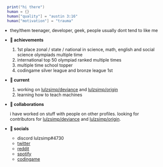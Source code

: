 ```lua
  print("hi there")
  human = {}
  human["quality"] = "austin 3:16"
  human["motivation"] = "trauma"
```

- they/them teenager, developer, geek, people usually dont tend to like me

- **🥇 achievements**

  1. 1st place zonal / state / national in science, math, english and social science olympiads multiple time
  2. international top 50 olympiad ranked multiple times
  3. multiple time school topper
  4. codingame silver league and bronze league 1st

- **🌱 current**

  1. working on [lulzsimp/deviance](https://github.com/lulzsimp/deviance) and [lulzsimp/origin](https://github.com/lulzsimp/origin)
  2. learning how to teach machines

- **🤝 collaborations**

  i have worked on stuff with people on other profiles. looking for contributors for [lulzsimp/deviance](https://github.com/lulzsimp/deviance) and [lulzsimp/origin](https://github.com/lulzsimp/origin).

- **👋 socials**
  - discord lulzsimp#4730
  - [twitter](https://twitter.com/lulzsimp)
  - [reddit](https://reddit.com/u/impassedev)
  - [spotify](https://open.spotify.com/user/815dtm3xmihs025i3yj2m0tfh)
  - [codingame](https://www.codingame.com/profile/32485198a976c83798fa336b6f6712684050004)

<!--START_SECTION:waka-->
<!--END_SECTION:waka-->
